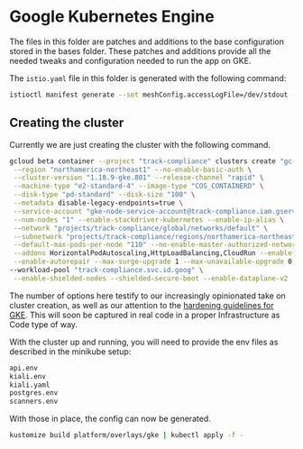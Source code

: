 # Google Kubernetes Engine

The files in this folder are patches and additions to the base configuration
stored in the bases folder. These patches and additions provide all the needed
tweaks and configuration needed to run the app on GKE.

The `istio.yaml` file in this folder is generated with the following command:

```sh
istioctl manifest generate --set meshConfig.accessLogFile=/dev/stdout --set meshConfig.accessLogEncoding=JSON > platform/base/istio.yaml
```

## Creating the cluster

Currently we are just creating the cluster with the following command.

```sh
gcloud beta container --project "track-compliance" clusters create "gc-tracker" \
 --region "northamerica-northeast1" --no-enable-basic-auth \
 --cluster-version "1.18.9-gke.801" --release-channel "rapid" \
 --machine-type "e2-standard-4" --image-type "COS_CONTAINERD" \
 --disk-type "pd-standard" --disk-size "100" \
 --metadata disable-legacy-endpoints=true \
 --service-account "gke-node-service-account@track-compliance.iam.gserviceaccount.com" \
 --num-nodes "1" --enable-stackdriver-kubernetes --enable-ip-alias \
 --network "projects/track-compliance/global/networks/default" \
 --subnetwork "projects/track-compliance/regions/northamerica-northeast1/subnetworks/default" \
 --default-max-pods-per-node "110" --no-enable-master-authorized-networks \
 --addons HorizontalPodAutoscaling,HttpLoadBalancing,CloudRun --enable-autoupgrade \
 --enable-autorepair --max-surge-upgrade 1 --max-unavailable-upgrade 0 \
--workload-pool "track-compliance.svc.id.goog" \
 --enable-shielded-nodes --shielded-secure-boot --enable-dataplane-v2
```

The number of options here testify to our increasingly opinionated take on
cluster creation, as well as our attention to the [hardening guidelines for
GKE](https://cloud.google.com/kubernetes-engine/docs/how-to/hardening-your-cluster).
This will soon be captured in real code in a proper Infrastructure as Code type
of way.

With the cluster up and running, you will need to provide the env files as
described in the minikube setup:

```sh
api.env
kiali.env
kiali.yaml
postgres.env
scanners.env
```
With those in place, the config can now be generated.

```sh
kustomize build platform/overlays/gke | kubectl apply -f -
```
